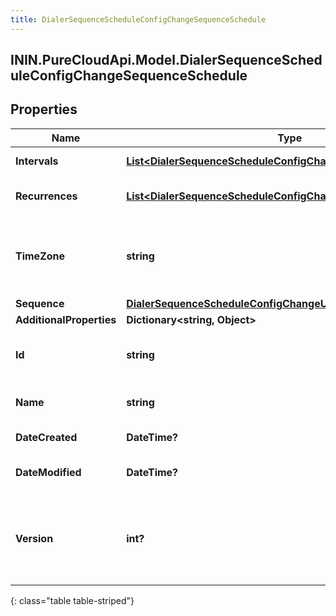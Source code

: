 ```yaml
---
title: DialerSequenceScheduleConfigChangeSequenceSchedule
---
```

## ININ.PureCloudApi.Model.DialerSequenceScheduleConfigChangeSequenceSchedule

## Properties

|Name | Type | Description | Notes|
|------------ | ------------- | ------------- | -------------|
| **Intervals** | [**List&lt;DialerSequenceScheduleConfigChangeScheduleInterval&gt;**](DialerSequenceScheduleConfigChangeScheduleInterval.html) | a list of start and end times | [optional] |
| **Recurrences** | [**List&lt;DialerSequenceScheduleConfigChangeScheduleRecurrence&gt;**](DialerSequenceScheduleConfigChangeScheduleRecurrence.html) | a list of recurrences for a schedule | [optional] |
| **TimeZone** | **string** | time zone identifier to be applied to the intervals; for example Africa/Abidjan | [optional] |
| **Sequence** | [**DialerSequenceScheduleConfigChangeUriReference**](DialerSequenceScheduleConfigChangeUriReference.html) |  | [optional] |
| **AdditionalProperties** | **Dictionary&lt;string, Object&gt;** |  | [optional] |
| **Id** | **string** | The globally unique identifier for the object. | [optional] |
| **Name** | **string** | The UI-visible name of the object | [optional] |
| **DateCreated** | **DateTime?** | Creation time of the entity | [optional] |
| **DateModified** | **DateTime?** | Last modified time of the entity | [optional] |
| **Version** | **int?** | Required for updates, must match the version number of the most recent update | [optional] |
{: class="table table-striped"}


